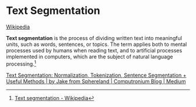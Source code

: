 # Text Segmentation
[Wikipedia](https://en.wikipedia.org/wiki/Text_segmentation)

**Text segmentation** is the process of dividing written text into meaningful units, such as words, sentences, or topics. The term applies both to mental processes used by humans when reading text, and to artificial processes implemented in computers, which are the subject of natural language processing.[^wiki]

[Text Segmentation: Normalization, Tokenization, Sentence Segmentation + Useful Methods | by Jake from Sphereland | Computronium Blog | Medium](https://medium.com/computronium/text-segmentation-7150cc58cb03)

[^wiki]: [Text segmentation - Wikipedia](https://en.wikipedia.org/wiki/Text_segmentation)